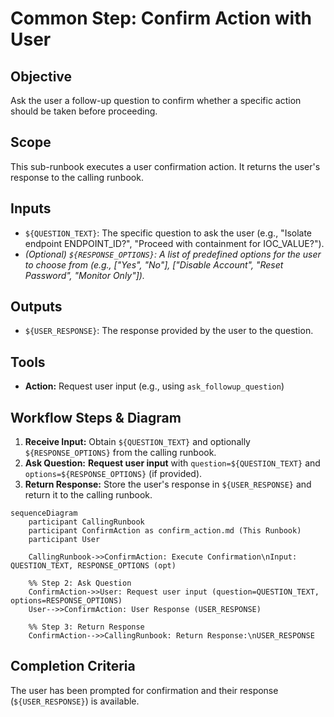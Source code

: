 # Common Step: Confirm Action with User

## Objective

Ask the user a follow-up question to confirm whether a specific action should be taken before proceeding.

## Scope

This sub-runbook executes a user confirmation action. It returns the user's response to the calling runbook.

## Inputs

*   `${QUESTION_TEXT}`: The specific question to ask the user (e.g., "Isolate endpoint ENDPOINT_ID?", "Proceed with containment for IOC_VALUE?").
*   *(Optional) `${RESPONSE_OPTIONS}`: A list of predefined options for the user to choose from (e.g., ["Yes", "No"], ["Disable Account", "Reset Password", "Monitor Only"]).*

## Outputs

*   `${USER_RESPONSE}`: The response provided by the user to the question.

## Tools

*   **Action:** Request user input (e.g., using `ask_followup_question`)

## Workflow Steps & Diagram

1.  **Receive Input:** Obtain `${QUESTION_TEXT}` and optionally `${RESPONSE_OPTIONS}` from the calling runbook.
2.  **Ask Question:** **Request user input** with `question=${QUESTION_TEXT}` and `options=${RESPONSE_OPTIONS}` (if provided).
3.  **Return Response:** Store the user's response in `${USER_RESPONSE}` and return it to the calling runbook.

```{mermaid}
sequenceDiagram
    participant CallingRunbook
    participant ConfirmAction as confirm_action.md (This Runbook)
    participant User

    CallingRunbook->>ConfirmAction: Execute Confirmation\nInput: QUESTION_TEXT, RESPONSE_OPTIONS (opt)

    %% Step 2: Ask Question
    ConfirmAction->>User: Request user input (question=QUESTION_TEXT, options=RESPONSE_OPTIONS)
    User-->>ConfirmAction: User Response (USER_RESPONSE)

    %% Step 3: Return Response
    ConfirmAction-->>CallingRunbook: Return Response:\nUSER_RESPONSE

```

## Completion Criteria

The user has been prompted for confirmation and their response (`${USER_RESPONSE}`) is available.
